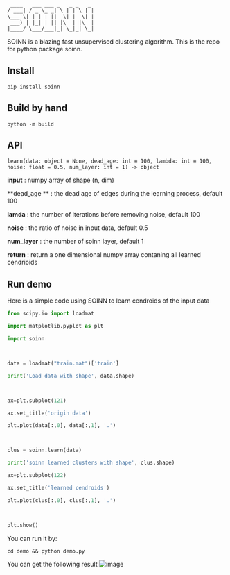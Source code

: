 ```
 ____   ___ ___ _   _ _   _ 
/ ___| / _ \_ _| \ | | \ | |
\___ \| | | | ||  \| |  \| |
 ___) | |_| | || |\  | |\  |
|____/ \___/___|_| \_|_| \_|

```
SOINN is a blazing fast unsupervised clustering algorithm.
This is the repo for python package soinn.


## Install
`
pip install soinn
`

## Build by hand
`
python -m build
`



## API

`learn(data: object = None, dead_age: int = 100, lambda: int = 100, noise: float = 0.5, num_layer: int = 1) -> object`

**input** : numpy array of shape (n, dim)

**dead_age ** : the dead age of edges during the learning process, default 100

**lamda** : the number of iterations before removing noise, default 100

**noise** : the ratio of noise in input data, default 0.5

**num_layer** : the number of soinn layer, default 1

**return** : return a one dimensional numpy array contaning all learned cendrioids



## Run demo
Here is a simple code using SOINN to learn cendroids of the input data



```python
from scipy.io import loadmat

import matplotlib.pyplot as plt

import soinn



data = loadmat("train.mat")['train']

print('Load data with shape', data.shape)



ax=plt.subplot(121)

ax.set_title('origin data')

plt.plot(data[:,0], data[:,1], '.')



clus = soinn.learn(data)

print('soinn learned clusters with shape', clus.shape)

ax=plt.subplot(122)

ax.set_title('learned cendroids')

plt.plot(clus[:,0], clus[:,1], '.')



plt.show()
```

You can run it by:

`
cd demo && python demo.py
`

You can get the following result
![image](https://github.com/uestc-lfs/soinn/blob/master/demo/result.png)


